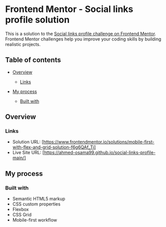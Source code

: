 # Frontend Mentor - Social links profile solution

This is a solution to the [Social links profile challenge on Frontend Mentor](https://www.frontendmentor.io/challenges/social-links-profile-UG32l9m6dQ). Frontend Mentor challenges help you improve your coding skills by building realistic projects.

## Table of contents

- [Overview](#overview)

  - [Links](#links)

- [My process](#my-process)
  - [Built with](#built-with)

## Overview

### Links

- Solution URL: [https://www.frontendmentor.io/solutions/mobile-first-with-flex-and-grid-solution-f6g6QAf_Ti]
- Live Site URL: [https://ahmed-osama99.github.io/social-links-profile-main/]

## My process

### Built with

- Semantic HTML5 markup
- CSS custom properties
- Flexbox
- CSS Grid
- Mobile-first workflow
